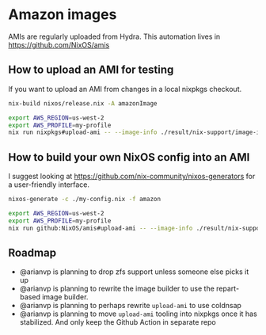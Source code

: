 # Amazon images

AMIs are regularly uploaded from Hydra. This automation lives in
https://github.com/NixOS/amis


## How to upload an AMI for testing

If you want to upload an AMI from changes in a local nixpkgs checkout.

```bash
nix-build nixos/release.nix -A amazonImage

export AWS_REGION=us-west-2
export AWS_PROFILE=my-profile
nix run nixpkgs#upload-ami -- --image-info ./result/nix-support/image-info.json
```

## How to build your own NixOS config into an AMI

I suggest looking at https://github.com/nix-community/nixos-generators for a user-friendly interface.

```bash
nixos-generate -c ./my-config.nix -f amazon

export AWS_REGION=us-west-2
export AWS_PROFILE=my-profile
nix run github:NixOS/amis#upload-ami -- --image-info ./result/nix-support/image-info.json
```

## Roadmap

* @arianvp is planning to drop zfs support unless someone else picks it up
* @arianvp is planning to rewrite the image builder to use the repart-based image builder.
* @arianvp is planning to perhaps rewrite `upload-ami` to use coldnsap
* @arianvp is planning to move `upload-ami` tooling into nixpkgs once it has stabilized. And only keep the Github Action in separate repo
